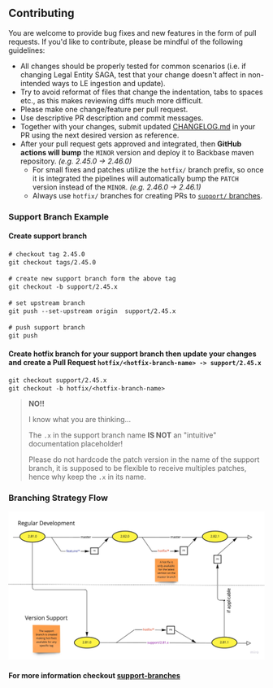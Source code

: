 ## Contributing

You are welcome to provide bug fixes and new features in the form of pull requests. If you'd like to contribute, please be mindful of the following guidelines:

- All changes should be properly tested for common scenarios (i.e. if changing Legal Entity SAGA, test that your change doesn't affect in non-intended ways to LE ingestion and update).
- Try to avoid reformat of files that change the indentation, tabs to spaces etc., as this makes reviewing diffs much more difficult.
- Please make one change/feature per pull request.
- Use descriptive PR description and commit messages.
- Together with your changes, submit updated [CHANGELOG.md](CHANGELOG.md) in your PR using the next desired version as reference.
- After your pull request gets approved and integrated, then **GitHub actions will bump** the `MINOR` version and deploy it to Backbase maven repository. *(e.g. 2.45.0 -> 2.46.0)*
    * For small fixes and patches utilize the `hotfix/` branch prefix, so once it is integrated the pipelines will automatically bump the `PATCH` version instead of the `MINOR`. *(e.g. 2.46.0 -> 2.46.1)*
    * Always use `hotfix/` branches for creating PRs to [`support/` branches](https://gitversion.net/docs/learn/branching-strategies/gitflow/examples#support-branches).
### Support Branch Example
#### Create support branch
```shell
# checkout tag 2.45.0
git checkout tags/2.45.0

# create new support branch form the above tag
git checkout -b support/2.45.x

# set upstream branch
git push --set-upstream origin  support/2.45.x

# push support branch
git push 
```

#### Create hotfix branch for your support branch then update your changes and create a Pull Request `hotfix/<hotfix-branch-name> -> support/2.45.x`

```shell
git checkout support/2.45.x
git checkout -b hotfix/<hotfix-branch-name>
```
> **NO!!** 
> 
> I know what you are thinking...
> 
> The `.x` in the support branch name **IS NOT** an "intuitive" documentation placeholder!
> 
> Please do not hardcode the patch version in the name of the support branch, it is supposed to be flexible to receive multiples patches, hence why keep the `.x` in its name.

### Branching Strategy Flow
![Branching Strategy](docs/branching_strategy.jpg)

#### For more information checkout [support-branches](https://gitversion.net/docs/learn/branching-strategies/gitflow/examples#support-branches)
